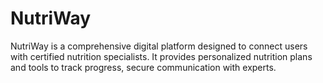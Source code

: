 # NutriWay
NutriWay is a comprehensive digital platform designed to connect users with certified nutrition specialists. It provides personalized nutrition plans and tools to track progress, secure communication with experts.
